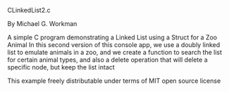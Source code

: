 
CLinkedList2.c

By Michael G. Workman

A simple C program demonstrating a Linked List using a Struct for a Zoo Animal
In this second version of this console app, we use a doubly linked list to emulate
animals in a zoo, and we create a function to search the list for certain animal types,
and also a delete operation that will delete a specific node, but keep the list intact

This example freely distributable under terms of MIT open source license
